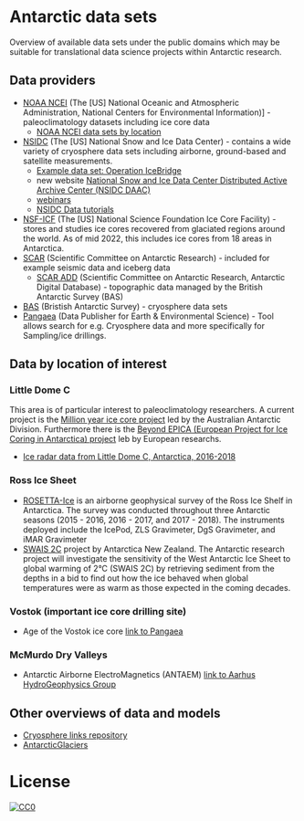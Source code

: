 # Antarctic data sets
Overview of available data sets under the public domains which may be suitable for translational data science projects within Antarctic research. 

## Data providers

* [NOAA NCEI](https://www.ncei.noaa.gov/products/paleoclimatology/ice-core) (The [US] National Oceanic and Atmospheric Administration, National Centers for Environmental Information)] - paleoclimatology datasets including ice core data
  * [NOAA NCEI data sets by location](https://www.ncei.noaa.gov/access/paleo-search/reports/location?dataTypeId=7&search=true)
* [NSIDC](https://nsidc.org/home) (The [US] National Snow and Ice Data Center) - contains a wide variety of cryosphere data sets including airborne, ground-based and satellite measurements.
  * [Example data set: Operation IceBridge](https://nsidc.org/data/icebridge)
  * new website [National Snow and Ice Data Center Distributed Active Archive Center (NSIDC DAAC)](https://www.earthdata.nasa.gov/topics/cryosphere)
  * [webinars](https://www.earthdata.nasa.gov/learn/webinars-and-tutorials/nsidc-daac-24-aug-2022)
  * [NSIDC Data tutorials](https://github.com/nsidc/NSIDC-Data-Tutorials)
* [NSF-ICF](https://icecores.org/inventory) (The [US] National Science Foundation Ice Core Facility) - stores and studies ice cores recovered from glaciated regions around the world. As of mid 2022, this includes ice cores from 18 areas in Antarctica.
* [SCAR](https://scar.org/resources/data/) (Scientific Committee on Antarctic Research) - included for example seismic data and iceberg data
  * [SCAR ADD](https://www.bas.ac.uk/project/add/) (Scientific Committee on Antarctic Research, Antarctic Digital Database) - topographic data managed by the British Antarctic Survey (BAS)
* [BAS](https://data.bas.ac.uk/terms.php?topic=Cryosphere) (Bristish Antarctic Survey) - cryosphere data sets
* [Pangaea](https://www.pangaea.de/?t=Cryosphere) (Data Publisher for Earth & Environmental Science) - Tool allows search for e.g. Cryosphere data and more specifically for Sampling/ice drillings.


## Data by location of interest

### Little Dome C

This area is of particular interest to paleoclimatology researchers. A current project is the [Million year ice core project](https://www.antarctica.gov.au/science/climate-processes-and-change/antarctic-palaeoclimate/million-year-ice-core/) led by the Australian Antarctic Division. Furthermore there is the [Beyond EPICA (European Project for Ice Coring in Antarctica) project](https://www.beyondepica.eu/en/) leb by European researchs.

* [Ice radar data from Little Dome C, Antarctica, 2016-2018](https://data.bas.ac.uk/metadata.php?id=GB/NERC/BAS/PDC/01623)

### Ross Ice Sheet

* [ROSETTA-Ice](https://pgg.ldeo.columbia.edu/data/rosetta-ice) is an airborne geophysical survey of the Ross Ice Shelf in Antarctica. The survey was conducted throughout three Antarctic seasons (2015 - 2016, 2016 - 2017, and 2017 - 2018). The instruments deployed include the IcePod, ZLS Gravimeter, DgS Gravimeter, and iMAR Gravimeter
* [SWAIS 2C](https://www.antarcticanz.govt.nz/media/news/drilling-into-antarcticas-past-to-see-our-future) project by Antarctica New Zealand. The Antarctic research project will investigate the sensitivity of the West Antarctic Ice Sheet to global warming of 2°C (SWAIS 2C) by retrieving sediment from the depths in a bid to find out how the ice behaved when global temperatures were as warm as those expected in the coming decades.

### Vostok (important ice core drilling site)
* Age of the Vostok ice core [link to Pangaea](https://doi.pangaea.de/10.1594/PANGAEA.55504)

### McMurdo Dry Valleys
* Antarctic Airborne ElectroMagnetics (ANTAEM) [link to Aarhus HydroGeophysics Group](https://hgg.au.dk/projects/antaem-antarctica-aem)

## Other overviews of data and models

* [Cryosphere links repository](https://github.com/tom-andersson/cryosphere-links)
* [AntarcticGlaciers](https://www.antarcticglaciers.org/antarctica-2/antarctic-datasets/)

# License

[![CC0](https://licensebuttons.net/p/zero/1.0/88x31.png)](https://creativecommons.org/publicdomain/zero/1.0/)
